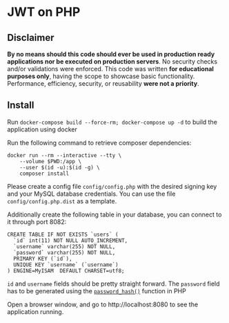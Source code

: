 # JWT on PHP
 
## Disclaimer

**By no means should this code should ever be used in production ready applications nor be executed on production servers**. No security checks and/or validations were enforced. This code was written **for educational purposes only**, having the scope to showcase basic functionality. Performance, efficiency, security, or reusability **were not a priority**.

## Install

Run `docker-compose build --force-rm; docker-compose up -d` to build the application using docker

Run the following command to retrieve composer dependencies:
```
docker run --rm --interactive --tty \
    --volume $PWD:/app \
    --user $(id -u):$(id -g) \
    composer install
```

Please create a config file `config/config.php` with the desired signing key and your MySQL database credentials.  You can use the file `config/config.php.dist` as a template.

Additionally create the following table in your database, you can connect to it through port 8082:

```
CREATE TABLE IF NOT EXISTS `users` (
  `id` int(11) NOT NULL AUTO_INCREMENT,
  `username` varchar(255) NOT NULL,
  `password` varchar(255) NOT NULL,
  PRIMARY KEY (`id`),
  UNIQUE KEY `username` (`username`)
) ENGINE=MyISAM  DEFAULT CHARSET=utf8;
```

`id` and `username` fields should be pretty straight forward.  The `password` field has to be generated using the [`password_hash()`](http://php.net/manual/en/function.password-hash.php) function in PHP 

Open a browser window, and go to http://localhost:8080 to see the application running.